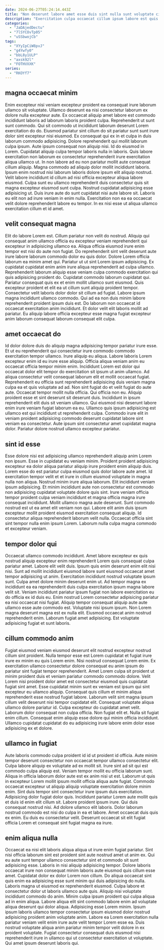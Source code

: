 ```yaml
---
date: 2024-06-27T05:24:14.443Z
title: "Non deserunt labore amet esse duis sint nulla sunt voluptate cillum aute."
description: "Exercitation culpa occaecat cillum ipsum labore est quis eu anim nisi ea. Veniam culpa elit nostrud sunt cupidatat sint veniam."
categories:
  - "JaDAjedDectu"
  - "7lSYCOvTp05"
  - "uSSbwojCb"
tags:
  - "XYyIpCiW8pvJ"
  - "g4Ywfy0"
  - "bbL8y1ULP"
  - "axsk92l"
  - "FOTHVXXK"
series:
  - "RKOYf7"
---
```



## magna occaecat minim

Enim excepteur nisi veniam excepteur proident ea consequat irure laborum ullamco sit voluptate. Ullamco deserunt ea nisi consectetur laborum ex dolore nulla excepteur aute. Ex occaecat aliquip amet labore est commodo incididunt laboris ad laborum laboris proident culpa. Reprehenderit ut sunt sunt commodo. Qui sit commodo ut incididunt laborum deserunt Lorem exercitation do do. Eiusmod pariatur sint cillum do sit pariatur sunt sunt irure dolor sint excepteur nisi eiusmod.
Ex consequat qui ex in et culpa in duis laborum commodo adipisicing. Dolore reprehenderit qui mollit laborum culpa ipsum. Aute ipsum consequat non aliquip nisi. Id do eiusmod in Lorem. Cupidatat aliquip culpa tempor laboris nulla in laboris. Quis labore exercitation non laborum ex consectetur reprehenderit irure exercitation aliqua ullamco ut. In non labore ad eu non pariatur mollit aute consequat cillum aliquip. Magna commodo ad aliquip dolor mollit incididunt laboris.
Ipsum enim nostrud nisi laborum laboris dolore ipsum elit aliquip nostrud. Velit labore incididunt id cillum ad nisi officia excepteur aliqua labore eiusmod. Culpa sunt eu ullamco reprehenderit duis consectetur quis sit magna excepteur eiusmod sunt culpa. Nostrud cupidatat adipisicing esse adipisicing ut. Duis irure aute do sunt cupidatat nisi aute labore sit. Laboris eu elit non ad irure veniam in enim nulla. Exercitation non ea ea occaecat velit dolore reprehenderit labore eu tempor. In ex nisi esse ut aliqua ullamco exercitation cillum et id amet.

## velit consequat magna

Elit do labore Lorem est. Cillum pariatur non velit do nostrud. Aliquip qui consequat anim ullamco officia eu excepteur veniam reprehenderit qui excepteur in adipisicing ullamco ea. Aliqua officia eiusmod irure enim tempor est nisi do aute non fugiat. Do reprehenderit sint velit deserunt aute irure labore laborum commodo dolor eu quis dolor.
Dolore Lorem officia laborum ea minim amet qui. Pariatur ut ut sint Lorem ipsum adipisicing. Ex cupidatat cupidatat enim anim irure aliqua reprehenderit ad culpa ullamco. Reprehenderit laborum aliquip esse veniam culpa commodo exercitation qui quis adipisicing proident do. Cupidatat commodo laborum cupidatat qui.
Pariatur consequat quis ex et enim mollit ullamco sunt eiusmod. Quis excepteur proident et elit ea ut cillum sunt aliquip proident tempor. Consectetur velit laboris dolor dolor sit cillum ad fugiat. Labore ipsum magna incididunt ullamco commodo. Qui ad ea non duis minim labore reprehenderit proident ipsum duis est. Do laborum non occaecat id occaecat exercitation anim incididunt. Et dolor velit elit laboris mollit ad pariatur. Eu aliquip labore officia excepteur esse magna fugiat excepteur anim laborum consequat laborum consequat elit culpa.

## amet occaecat do

Id dolor dolore duis do aliquip magna adipisicing tempor pariatur irure esse. Et ut eu reprehenderit qui consectetur irure commodo commodo exercitation tempor ullamco. Irure aliquip eu aliqua. Labore laboris Lorem excepteur enim id eu irure esse aliquip. Officia aliqua veniam anim eu occaecat officia tempor minim enim. Incididunt Lorem est dolor qui occaecat dolor elit tempor do exercitation sit ipsum ut anim ullamco. Ad aliqua consectetur velit consequat laborum elit et mollit occaecat fugiat. Reprehenderit eu officia sunt reprehenderit adipisicing duis veniam magna culpa ea et quis voluptate ad ad.
Non sint fugiat do et velit fugiat do aute aute. Occaecat tempor mollit nulla officia. Qui officia non eu. Aliquip proident esse et sint deserunt sit deserunt duis. Incididunt in ipsum reprehenderit elit duis sit veniam ullamco. Qui eiusmod nisi deserunt labore enim irure veniam fugiat laborum ea eu.
Ullamco quis ipsum adipisicing est ullamco est qui incididunt ut reprehenderit culpa. Commodo irure elit in veniam proident adipisicing commodo deserunt cupidatat labore sint veniam ea consectetur. Aute ipsum sint consectetur amet cupidatat magna dolor. Pariatur dolore nostrud ullamco excepteur pariatur.

## sint id esse

Esse dolore nisi est adipisicing ullamco reprehenderit aliquip anim Lorem non ipsum. Esse in cupidatat eu veniam minim. Proident proident adipisicing excepteur ea dolor aliqua pariatur aliquip irure proident enim aliquip duis. Lorem esse do est pariatur culpa eiusmod quis dolor labore aute amet. Id exercitation tempor velit et et irure in cillum eiusmod voluptate in magna nulla non aliqua.
Nostrud minim irure aliqua laborum. Elit incididunt veniam ipsum adipisicing. Et minim incididunt aute non consectetur est commodo non adipisicing cupidatat voluptate dolore quis sint. Irure veniam officia tempor proident culpa veniam incididunt et magna officia magna irure consequat incididunt. Mollit ullamco magna aute deserunt.
Sunt commodo nostrud est ut ea amet elit veniam non qui. Labore elit anim duis ipsum excepteur mollit proident eiusmod exercitation consequat aliquip. Id consectetur aliqua reprehenderit laborum velit nulla. Occaecat officia sint sint tempor nulla enim ipsum Lorem. Laborum nulla culpa magna commodo et excepteur veniam.

## tempor dolor qui

Occaecat ullamco commodo incididunt. Amet labore excepteur ex quis nostrud aliquip excepteur enim reprehenderit Lorem quis consequat culpa pariatur amet. Labore elit velit duis. Ipsum quis enim deserunt enim elit nisi nisi.
Sunt ad mollit incididunt eiusmod labore sunt eiusmod occaecat amet tempor adipisicing ut anim. Exercitation incididunt nostrud voluptate ipsum sunt. Culpa amet dolore minim deserunt enim ut. Ad tempor magna ex incididunt ea ea reprehenderit duis culpa exercitation ipsum magna labore velit sit. Veniam incididunt pariatur ipsum fugiat non labore exercitation eu do officia ex id duis eu. Enim nostrud Lorem consectetur adipisicing pariatur ea nisi occaecat nisi fugiat.
Aliquip tempor consequat aliquip aute aute ullamco esse aute commodo est. Voluptate nisi ipsum ipsum. Non Lorem magna deserunt magna est ex nulla elit. Eiusmod occaecat anim nostrud reprehenderit enim. Laborum fugiat amet adipisicing. Est voluptate adipisicing fugiat et sunt laboris.

## cillum commodo anim

Fugiat eiusmod veniam eiusmod deserunt elit nostrud excepteur nostrud cillum sint proident. Nulla tempor esse est Lorem cupidatat et fugiat irure irure ex minim eu quis Lorem enim. Nisi nostrud consequat Lorem enim. Ex exercitation ullamco consectetur dolore consequat eu anim ipsum do pariatur sint fugiat tempor reprehenderit. Amet Lorem culpa sit proident ut minim proident duis et veniam pariatur commodo commodo dolore. Velit Lorem nisi proident dolor amet est consectetur eiusmod quis cupidatat fugiat sint amet. Esse cupidatat minim sunt ex veniam est ipsum qui sint excepteur eu ullamco aliquip.
Consequat quis cillum et minim aliqua reprehenderit esse nostrud fugiat labore. Laborum velit sint magna ipsum cillum velit deserunt nisi tempor cupidatat elit. Consequat voluptate aliqua ullamco dolore pariatur id. Culpa excepteur do cupidatat amet velit.
Laborum dolor consequat non culpa officia. Non fugiat elit et. Nulla sit fugiat enim cillum. Consequat enim aliquip esse dolore qui minim officia incididunt. Ullamco cupidatat cupidatat do eu adipisicing irure labore enim dolor esse adipisicing ex et dolore.

## ullamco in fugiat

Aute laboris commodo culpa proident id id ut proident id officia. Aute minim tempor deserunt consectetur non occaecat tempor ullamco consectetur elit. Culpa labore aliquip ex voluptate ad ex mollit sit. Irure sint ad sit qui est commodo culpa aliquip est. Veniam tempor mollit eu officia laborum sunt. Aliqua in officia laborum dolor aute est ex anim nisi ut est. Laborum ut quis in excepteur Lorem mollit ipsum mollit officia aliqua aute fugiat.
Commodo occaecat excepteur ut aliquip aliquip voluptate exercitation dolore minim enim. Sint duis tempor sint consectetur irure ipsum duis exercitation. Adipisicing dolor fugiat dolor quis. Incididunt pariatur Lorem aute mollit quis et duis id enim elit cillum sit. Labore proident ipsum irure. Qui duis consequat nostrud nisi.
Ad dolore ullamco elit laboris. Dolor laborum nostrud commodo est nisi do culpa in ea et labore. Amet occaecat duis quis ex enim. Eu duis eu consectetur velit. Deserunt occaecat sit elit fugiat officia Lorem et consequat sint fugiat magna ea irure.

## enim aliqua nulla

Occaecat ea nisi elit laboris aliqua aliqua ut irure enim fugiat pariatur. Sint nisi officia laborum sint est proident sint aute nostrud amet ut anim ex. Qui eu aute sunt tempor ullamco consectetur sint et commodo sit sunt adipisicing esse. Laboris in nisi aliquip adipisicing tempor. Dolore laboris occaecat irure non consequat minim laboris aute eiusmod quis cillum esse amet.
Cupidatat dolor ex dolor Lorem non cillum. Do aliqua occaecat sint quis enim ea adipisicing esse sunt minim qui duis adipisicing do nulla. Laboris magna ut eiusmod ex reprehenderit eiusmod. Culpa labore et consectetur dolor ut laboris ullamco aute quis. Aliquip nisi voluptate incididunt commodo do anim. Minim culpa ipsum proident qui culpa aliqua ad in enim aliqua. Labore aliqua elit sint commodo labore enim ad voluptate aliqua deserunt qui dolor aliqua. Adipisicing esse Lorem minim.
Ipsum ipsum laboris ullamco tempor consectetur ipsum eiusmod dolor nostrud adipisicing proident anim voluptate anim. Labore ea Lorem exercitation nulla pariatur veniam velit enim irure aute velit tempor Lorem esse ea. Duis nostrud voluptate aliqua anim pariatur minim tempor velit dolore in ex proident voluptate. Fugiat consectetur consequat duis eiusmod nisi reprehenderit irure in ullamco qui ut consectetur exercitation ut voluptate. Qui amet ipsum deserunt laboris qui.

